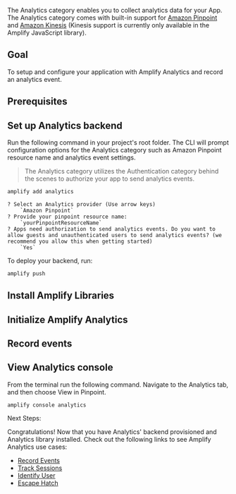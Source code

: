 The Analytics category enables you to collect analytics data for your App. The Analytics category comes with built-in support for [Amazon Pinpoint](https://aws.amazon.com/pinpoint) and [Amazon Kinesis](https://aws.amazon.com/kinesis) (Kinesis support is currently only available in the Amplify JavaScript library).

## Goal

To setup and configure your application with Amplify Analytics and record an analytics event.

## Prerequisites

<inline-fragment platform="ios" src="~/lib/analytics/fragments/ios/getting-started/10_preReq.md"></inline-fragment>
<inline-fragment platform="android" src="~/lib/analytics/fragments/android/getting-started/10_preReq.md"></inline-fragment>
<inline-fragment platform="flutter" src="~/lib/analytics/fragments/flutter/getting-started/10_preReq.md"></inline-fragment>

## Set up Analytics backend

Run the following command in your project's root folder. The CLI will prompt configuration options for the Analytics category such as Amazon Pinpoint resource name and analytics event settings.

> The Analytics category utilizes the Authentication category behind the scenes to authorize your app to send analytics events.

```bash
amplify add analytics
```

```console
? Select an Analytics provider (Use arrow keys)
    `Amazon Pinpoint`
? Provide your pinpoint resource name: 
    `yourPinpointResourceName`
? Apps need authorization to send analytics events. Do you want to allow guests and unauthenticated users to send analytics events? (we recommend you allow this when getting started) 
    `Yes`
```

To deploy your backend, run:

```bash
amplify push
```

<inline-fragment platform="ios" src="~/lib/analytics/fragments/ios/getting-started/12_amplifyConfig.md"></inline-fragment>
<inline-fragment platform="android" src="~/lib/analytics/fragments/android/getting-started/12_amplifyConfig.md"></inline-fragment>
<inline-fragment platform="flutter" src="~/lib/analytics/fragments/flutter/getting-started/12_amplifyConfig.md"></inline-fragment>

## Install Amplify Libraries

<inline-fragment platform="ios" src="~/lib/analytics/fragments/ios/getting-started/20_installLib.md"></inline-fragment>
<inline-fragment platform="android" src="~/lib/analytics/fragments/android/getting-started/20_installLib.md"></inline-fragment>
<inline-fragment platform="flutter" src="~/lib/analytics/fragments/flutter/getting-started/20_installLib.md"></inline-fragment>

## Initialize Amplify Analytics

<inline-fragment platform="ios" src="~/lib/analytics/fragments/ios/getting-started/30_initAnalytics.md"></inline-fragment>
<inline-fragment platform="android" src="~/lib/analytics/fragments/android/getting-started/30_initAnalytics.md"></inline-fragment>
<inline-fragment platform="flutter" src="~/lib/analytics/fragments/flutter/getting-started/30_initAnalytics.md"></inline-fragment>

## Record events

<inline-fragment platform="ios" src="~/lib/analytics/fragments/ios/getting-started/40_record.md"></inline-fragment>
<inline-fragment platform="android" src="~/lib/analytics/fragments/android/getting-started/40_record.md"></inline-fragment>
<inline-fragment platform="flutter" src="~/lib/analytics/fragments/flutter/getting-started/40_record.md"></inline-fragment>

## View Analytics console

From the terminal run the following command. Navigate to the Analytics tab, and then choose View in Pinpoint.

```console
amplify console analytics
```

Next Steps:

Congratulations! Now that you have Analytics' backend provisioned and Analytics library installed.  Check out the following links to see Amplify Analytics use cases:

* [Record Events](~/lib/analytics/record.md)
* [Track Sessions](~/lib/analytics/autotrack.md)
* [Identify User](~/lib/analytics/identifyuser.md)
* [Escape Hatch](~/lib/analytics/escapehatch.md)